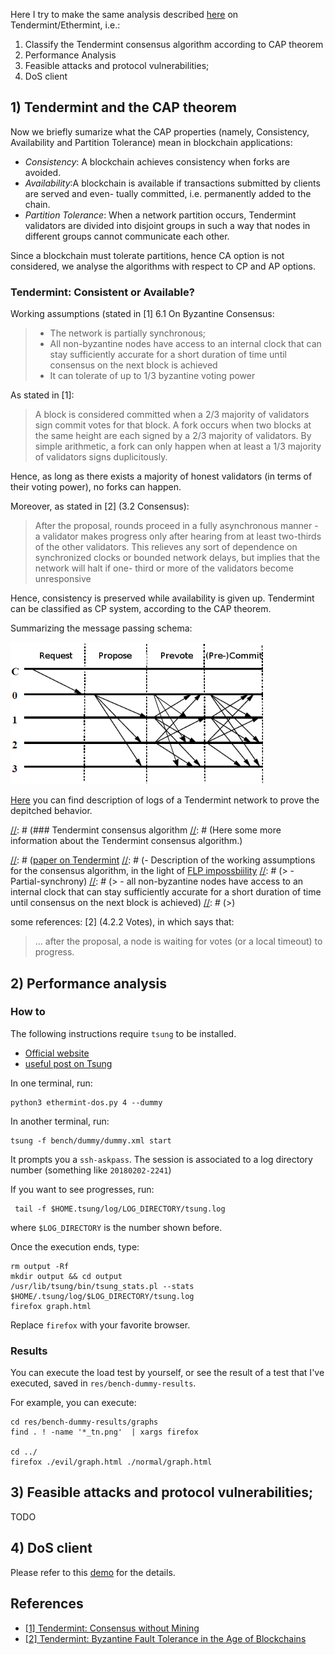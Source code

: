 Here I try to make the same analysis described [here](https://eprints.soton.ac.uk/415083/2/itasec18_main.pdf) on Tendermint/Ethermint, i.e.:

1. Classify the Tendermint consensus algorithm according to CAP theorem
2. Performance Analysis
3. Feasible attacks and protocol vulnerabilities;
4. DoS client


## 1) Tendermint and the CAP theorem

Now we briefly sumarize what the CAP properties (namely, Consistency, Availability and Partition Tolerance) mean in blockchain applications:

- _Consistency_: A blockchain achieves consistency when forks are avoided.
- _Availability_:A blockchain is available if transactions submitted by clients are served and even-
tually committed, i.e.  permanently added to the chain.
- _Partition Tolerance_: When a network partition occurs,  Tendermint validators are divided into disjoint groups in such a way that nodes in different groups cannot communicate each other.

Since a blockchain must tolerate partitions, hence CA option is not considered, we
analyse the algorithms with respect to CP and AP options. 

### Tendermint: Consistent or Available?
Working assumptions (stated in [1] 6.1 On Byzantine Consensus:
> - The network is partially synchronous;
> - All non-byzantine nodes have access to an internal clock that can stay sufficiently accurate for a short duration of time until consensus on the next block is achieved
> - It can tolerate of up to 1/3 byzantine voting power

As stated in [1]:
> A block is considered committed when a 2/3 majority of validators sign commit votes for that block. A fork occurs when two blocks at the same height are each signed by a 2/3 majority of validators. By simple arithmetic, a fork can only happen when at least a 1/3 majority of validators signs duplicitously. 
>
Hence, as long as there exists a majority of honest validators (in terms of their voting power), no forks can happen.

Moreover, as stated in [2] (3.2 Consensus):
> After the proposal,  rounds proceed in a fully asynchronous manner - a
validator makes progress only after hearing from at least two-thirds of the
other validators.  This relieves any sort of dependence on synchronized clocks
or  bounded  network  delays,  but  implies  that  the  network  will  halt  if  one-
third or more of the validators become unresponsive
>
Hence, consistency is preserved while availability is given up. Tendermint can be classified as CP system, according to the CAP theorem.


Summarizing the message passing schema:

![](../res/tendermint-messages.png)

[Here](demo-consensus.md) you can find description of logs of a Tendermint network to prove the depitched behavior.


[//]: # (### Tendermint consensus algorithm
[//]: # (Here some more information about the Tendermint consensus algorithm.)
 
[//]: # ([paper on Tendermint](https://tendermint.com/static/docs/tendermint.pdf)
[//]: # (- Description of the working assumptions for the consensus algorithm, in the light of [FLP impossbiility](https://groups.csail.mit.edu/tds/papers/Lynch/jacm85.pdf)
[//]: # (> - Partial-synchrony)
[//]: # (> - all non-byzantine nodes have access to an internal clock that can stay sufficiently accurate for a short duration of time until consensus on the next block is achieved)
[//]: # (>)

[//]: # (#### Consensus Phases)
[//]: # (There are 3 phases + 2 special phases, Commit and NewHeight:)
[//]: # ()
[//]: # (- Propose)
[//]: # (- Prevote)
[//]: # (- Precommit)
[//]: # (- Commit)
[//]: # (- NewHeight)
[//]: # ()
[//]: # (A _Round_ is:)
[//]: # (> Propose -> Prevote -> Precommit)
[//]: # ()
[//]: # (In the optimal scenario, the order of steps is:)
[//]: # ()
[//]: # (    NewHeight -> Propose -> Prevote -> Precommit+ -> Commit -> NewHeight ->...)
[//]: # ()
[//]: # ()

some references:
[2] (4.2.2 Votes), in which says that:
> ... after the proposal, a node is
waiting for votes (or a local timeout) to progress.

## 2) Performance analysis

### How to
The following instructions require `tsung` to be installed.
- [Official website](http://tsung.erlang-projects.org/)
- [useful post on Tsung](https://engineering.helpshift.com/2014/tsung/)

In one terminal, run:

    python3 ethermint-dos.py 4 --dummy
    
In another terminal, run:

    tsung -f bench/dummy/dummy.xml start

It prompts you a `ssh-askpass`. The session is associated to a log directory number (something like `20180202-2241`)

If you want to see progresses, run:

     tail -f $HOME.tsung/log/LOG_DIRECTORY/tsung.log 

where `$LOG_DIRECTORY` is the number shown before.

Once the execution ends, type:

    rm output -Rf
    mkdir output && cd output
    /usr/lib/tsung/bin/tsung_stats.pl --stats $HOME/.tsung/log/$LOG_DIRECTORY/tsung.log
    firefox graph.html
    
Replace `firefox` with your favorite browser.
    
### Results

You can execute the load test by yourself, or see the result of a test that I've executed, saved in `res/bench-dummy-results`.

For example, you can execute:

    cd res/bench-dummy-results/graphs
    find . ! -name '*_tn.png'  | xargs firefox
    
    cd ../
    firefox ./evil/graph.html ./normal/graph.html


## 3) Feasible attacks and protocol vulnerabilities;
TODO

## 4) DoS client

Please refer to this [demo](demo-dos.md) for the details.


## References
- [[1] Tendermint: Consensus without Mining](https://tendermint.com/static/docs/tendermint.pdf)
- [[2] Tendermint:  Byzantine Fault Tolerance in the Age of Blockchains](https://tendermint.com/static/docs/tendermint.pdf)

